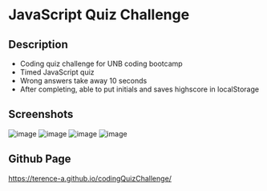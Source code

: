 # JavaScript Quiz Challenge

## Description

- Coding quiz challenge for UNB coding bootcamp
- Timed JavaScript quiz
- Wrong answers take away 10 seconds
- After completing, able to put initials and saves highscore in localStorage

## Screenshots
![image](https://github.com/Terence-A/codingQuizChallenge/assets/90189211/e9db506a-ef13-4331-8b95-46a80049bac9)
![image](https://github.com/Terence-A/codingQuizChallenge/assets/90189211/f6902fdc-4575-446b-8ae9-9293955cd5f6)
![image](https://github.com/Terence-A/codingQuizChallenge/assets/90189211/bd0338c3-2a8f-455d-9be8-30476181b228)
![image](https://github.com/Terence-A/codingQuizChallenge/assets/90189211/504c1f82-8a1d-46b1-8769-67584088d756)

## Github Page

https://terence-a.github.io/codingQuizChallenge/
